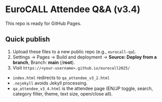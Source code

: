 # EuroCALL Attendee Q&A (v3.4)

This repo is ready for GitHub Pages.

## Quick publish
1. Upload these files to a new public repo (e.g., `eurocall-qa`).
2. Settings → Pages → Build and deployment → **Source: Deploy from a branch**, Branch: **main** (/**root**).
3. Visit `https://<your-username>.github.io/eurocall2025/`

- `index.html` redirects to `qa_attendee_v3_2.html`
- `.nojekyll` avoids Jekyll processing.
- `qa_attendee_v3_4.html` is the attendee page (EN/JP toggle, search, category filter, theme, text size, open/close all).
